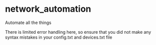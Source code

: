# network_automation
Automate all the things


There is limited error handling here, so ensure that you did not make any syntax mistakes in your config.txt and devices.txt file
